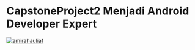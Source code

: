 # CapstoneProject2 Menjadi Android Developer Expert

[![amirahauliaf](https://circleci.com/gh/amirahauliaf/CapstoneProject2.svg?style=svg)](https://circleci.com/gh/amirahauliaf/CapstoneProject2)
